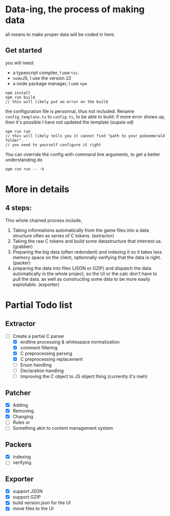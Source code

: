 # Data-ing, the process of making data
all means to make proper data will be coded in here.

## Get started
you will need:
- a typescript compiler, I use `tsc`.
- `node`JS, I use the version 22
- a node package manager, I use `npm`
```
npm install
npm run build
// this will likely put an error on the build
```
the configuration file is personnal, thus not included. Rename `config_template.ts` to `config.ts`, to be able to build.
if more error shows up, then it's possible I have not updated the template (oupsie xd)
```
npm run run
// this will likely tells you it cannot find "path to your pokeemerald folder".
// you need to yourself configure it right
```

You can override the config with command line arguments, to get a better understanding do
```
npm run run -- -h
```
# More in details

## 4 steps:
This whole chained process include, 
1. Taking informations automatically from the game files into a data structure often as series of C tokens. (extractor)
2. Taking the raw C tokens and build some datastructure that interrest us. (grabber)
3. Preparing the big data (often redondant) and indexing it so it takes less memory space on the client, optionnally verifying that the data is right. (packer)
4. preparing the data into files (JSON or GZIP) and dispatch the data automatically in the whole project, so the UI or the calc don't have to pull the data. as well as constructing some data to be more easily exploitable. (exporter)


# Partial Todo list

## Extractor
- [ ] Create a partial C parser
    - [x] endline processing & whitespace normalization
    - [x] comment filtering
    - [x] C preprocessing parsing
    - [x] C preprocessing replacement
    - [ ] Enum handling
    - [ ] Declaration handling
    - [ ] Improving the C object to JS object thing (currently it's meh)
## Patcher
- [x] Adding
- [x] Removing
- [x] Changing
- [ ] Rules or
- [ ] Something akin to content management system
## Packers
- [x] indexing
- [ ] verifying

## Exporter
- [x] support JSON
- [x] support GZIP
- [x] build version.json for the UI
- [x] move files to the UI
